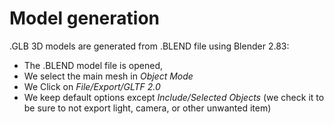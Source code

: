 # Model generation

.GLB 3D models are generated from .BLEND file using Blender 2.83:

* The .BLEND model file is opened,
* We select the main mesh in *Object Mode*
* We Click on *File/Export/GLTF 2.0*
* We keep default options except *Include/Selected Objects* (we check it to be sure to not export light, camera, or other unwanted item)



